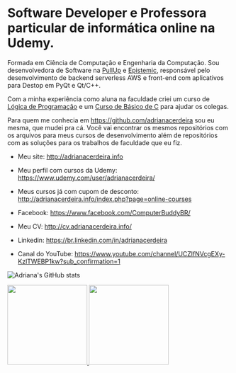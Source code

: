 # Software Developer e Professora particular de informática online na Udemy. 

Formada em Ciência de Computação e Engenharia da Computação. Sou desenvolvedora de Software na [PullUp](https://www.pullup.com.br/) e [Epistemic](https://epistemic.com.br), responsável pelo desenvolvimento de backend serverless AWS e front-end com aplicativos para Destop em PyQt e Qt/C++.

Com a minha experiência como aluna na faculdade criei um curso de [Lógica de Programação](http://adrianacerdeira.info/promos/logica-promo.php) e um [Curso de Básico de C](http://adrianacerdeira.info/promos/c-promo.php)  para ajudar os colegas.

Para quem me conhecia em https://github.com/adrianacerdeira sou eu mesma, que mudei pra cá. Você vai encontrar os mesmos repositórios com os arquivos para meus cursos de desenvolvimento além de repositórios com as soluções para os trabalhos de faculdade que eu fiz.

- Meu site: http://adrianacerdeira.info

- Meu perfil com cursos da Udemy: https://www.udemy.com/user/adrianacerdeira/
- Meus cursos já com cupom de desconto: http://adrianacerdeira.info/index.php?page=online-courses
- Facebook: https://www.facebook.com/ComputerBuddyBR/
- Meu CV: http://cv.adrianacerdeira.info/
- Linkedin: https://br.linkedin.com/in/adrianacerdeira
- Canal do YouTube: https://www.youtube.com/channel/UCZlfNVcgEXy-KzlTWEBP1kw?sub_confirmation=1

![Adriana's GitHub stats](https://github-readme-stats.vercel.app/api?username=computerbuddybr&show_icons=true)
<div>
   <a href="https://github.com/computerbuddybr">
   <img height="180em" src="https://github-readme-stats-sigma-five.vercel.app/api?username=computerbuddybr&show_icons=true&theme=radical&include_all_commits=true&count_private=true"/>
   <img height="180em" src="https://github-readme-stats-sigma-five.vercel.app/api/top-langs/?username=computerbuddybr&layout=compact&langs_count=6&theme=radical"/>
</div>
<!---
computerbuddybr/computerbuddybr is a ✨ special ✨ repository because its `README.md` (this file) appears on your GitHub profile.
You can click the Preview link to take a look at your changes.
--->
